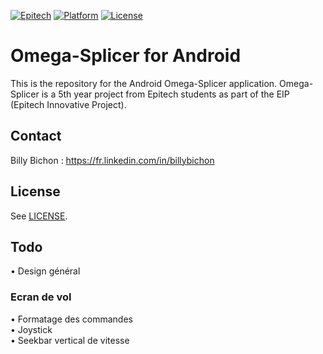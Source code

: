 [![Epitech](https://img.shields.io/badge/Epitech-EIP-blue.svg
)](http://www.epitech.eu/epitech-innovative-projects.aspx)
[![Platform](https://img.shields.io/badge/platform-Android-brightgreen.svg?style=flat
)](http://developer.android.com/index.html)
[![License](http://img.shields.io/badge/license-MIT-lightgrey.svg?style=flat
)](http://mit-license.org)

# Omega-Splicer for Android

This is the repository for the Android Omega-Splicer application. Omega-Splicer is a 5th year project from Epitech students as part of the EIP (Epitech Innovative Project).

## Contact

Billy Bichon : https://fr.linkedin.com/in/billybichon

## License

See [LICENSE](http://mit-license.org).

## Todo

• Design général

### Ecran de vol
• Formatage des commandes  
• Joystick  
• Seekbar vertical de vitesse
